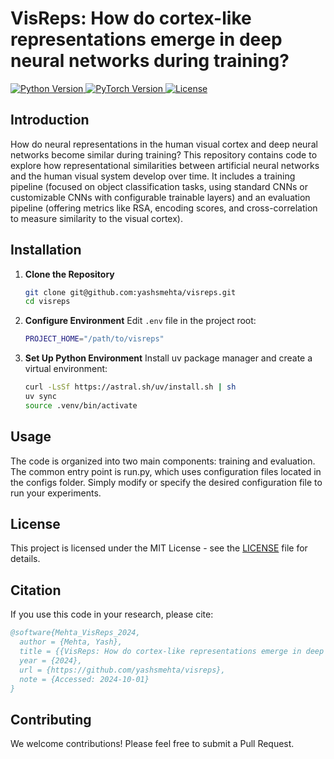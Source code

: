 # VisReps: How do cortex-like representations emerge in deep neural networks during training?

<p align="left">
<a href="https://docs.python.org/3/whatsnew/3.12.html">
<img src="https://img.shields.io/badge/python-3.12-blue.svg?style=for-the-badge&logo=python" alt="Python Version">
</a>
<a href="https://www.pytorch.com/">
<img src="https://img.shields.io/badge/PyTorch-2.5-blue?style=for-the-badge&logo=pytorch&labelColor=gray&color=orange" alt="PyTorch Version">
</a>
<a href="https://opensource.org/license/mit/">
<img src="https://img.shields.io/badge/License-MIT-yellow.svg?style=for-the-badge&logo=open-source-initiative" alt="License">
</a>
</p>


## Introduction

How do neural representations in the human visual cortex and deep neural networks become similar during training? This repository contains code to explore how representational similarities between artificial neural networks and the human visual system develop over time. It includes a training pipeline (focused on object classification tasks, using standard CNNs or customizable CNNs with configurable trainable layers) and an evaluation pipeline (offering metrics like RSA, encoding scores, and cross-correlation to measure similarity to the visual cortex).

## Installation

1. **Clone the Repository**
   ```bash
   git clone git@github.com:yashsmehta/visreps.git
   cd visreps
   ```

2. **Configure Environment**
   Edit `.env` file in the project root:
   ```bash
   PROJECT_HOME="/path/to/visreps"
   ```

3. **Set Up Python Environment**
   Install uv package manager and create a virtual environment:
   ```bash
   curl -LsSf https://astral.sh/uv/install.sh | sh
   uv sync
   source .venv/bin/activate
   ```

## Usage

The code is organized into two main components: training and evaluation. The common entry point is run.py, which uses configuration files located in the configs folder. Simply modify or specify the desired configuration file to run your experiments.

## License

This project is licensed under the MIT License - see the [LICENSE](LICENSE) file for details.

## Citation

If you use this code in your research, please cite:
```bibtex
@software{Mehta_VisReps_2024,
  author = {Mehta, Yash},
  title = {{VisReps: How do cortex-like representations emerge in deep neural networks during training?}},
  year = {2024},
  url = {https://github.com/yashsmehta/visreps},
  note = {Accessed: 2024-10-01}
}
```

## Contributing

We welcome contributions! Please feel free to submit a Pull Request.